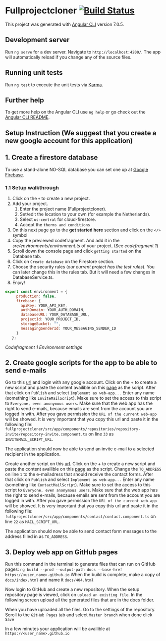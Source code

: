 # Fullprojectcloner [![Build Status](https://travis-ci.org/HANICA-DEA/fullprojectcloner.svg?branch=master)](https://travis-ci.org/HANICA-DEA/fullprojectcloner)
This project was generated with [Angular CLI](https://github.com/angular/angular-cli) version 7.0.5.

## Development server
Run `ng serve` for a dev server. Navigate to `http://localhost:4200/`. The app will automatically reload if you change any of the source files.

## Running unit tests
Run `ng test` to execute the unit tests via [Karma](https://karma-runner.github.io).

## Further help
To get more help on the Angular CLI use `ng help` or go check out the [Angular CLI README](https://github.com/angular/angular-cli/blob/master/README.md).


## Setup Instruction (We suggest that you create a new google account for this application)

## 1. Create a firestore database
To use a stand-alone NO-SQL database you can set one up at [Google Firebase](https://console.firebase.google.com/).
### 1.1 Setup walkthrough
1. Click on the `+` to create a new project.
2. Add your project.
   1. Enter the project name (Fullprojectcloner).
   2. Set/edit the location to your own (for example the Netherlands).
   3. Select `us-central` for cloud-firestore.
   4. Accept the `therms and conditions`
3. On this next page go to the **get started here** section and click on the `</>` symbol
4. Copy the previewed codefragment. And add it in the *src/environments/environment.ts* of your project. (See *codefragment 1*) 
5. Scroll down the console page and click `getting started` on the Database tab.
6. Click on `Create database` on the Firestore section.
7. Choose the security rules (*our current project has the test rules*). You can later change this in the rules tab. But it will need a few changes in DatabaseService.ts.
8. Enjoy!
``` javascript
export const environment = {
     production: false,
     firebase: {
       apiKey: YOUR_API_KEY,
       authDomain: YOUR_AUTH_DOMAIN,
       databaseURL: YOUR_DATABASE_URL,
       projectId: YOUR_PROJECT_ID,
       storageBucket: "",
       messagingSenderId: YOUR_MESSAGING_SENDER_ID
     }
   }; 
```

*Codefragment 1 Environment settings*


## 2. Create google scripts for the app to be able to send e-mails
Go to this [url](https://script.google.com) and login with any google account. 
Click on the + to create a new script and paste the content availible on this [page](https://pastebin.com/jD6RcFRH) as the script.
After that click on `Publish` and select `Implement as web-app...`
Enter any name (something like `InviteMailScript`). Make sure to set the access to this script to `Everyone, even anonymous users`.
Make sure that the web app has the right to send e-mails, because emails are sent from the account you are logged in with.
After you gave permission the `URL of the current web-app` will be showed. It is very important that you copy this url and paste it in the following file:
`fullprojectcloner/src/app/components/repositories/repository-invite/repository-invite.component.ts` on line `33` as `INVITEMAIL_SCRIPT_URL`.

The application should now be able to send an invite e-mail to a selected recipient in the application.

Create another script on this [url](https://script.google.com).
Click on the + to create a new script and paste the content availible on this [page](https://pastebin.com/5m85XYGv) as the script.
Change the `TO_ADDRESS` on line `1` to the e-mailadress that should receive the contact forms.
After that click on `Publish` and select `Implement as web-app...`
Enter any name (something like `ContactMailScript`). Make sure to set the access to this script to `Everyone, even anonymous users`.
Make sure that the web app has the right to send e-mails, because emails are sent from the account you are logged in with.
After you gave permission the `URL of the current web-app` will be showed. It is very important that you copy this url and paste it in the following file:
`fullprojectcloner/src/app/components/contact/contact.component.ts` on line `22` as `MAIL_SCRIPT_URL`.

The application should now be able to send contact form messages to the address filled in as `TO_ADDRESS`.

## 3. Deploy web app on GitHub pages
Run this command in the terminal to generate files that can run on GitHub pages:
`ng build --prod --output-path docs --base-href https://<user_name>.github.io`
When the build is complete, make a copy of `docs/index.html` and name it `docs/404.html`

Now login to GitHub and create a new repository.
When the setup repository page is viewed, click on `upload an existing file`.
In the following screen upload all the generated files that are in the docs folder.

When you have uploaded all the files. Go to the settings of the repository.
Scroll to the `GitHub Pages` tab and select `Master branch` when done click `Save`

In a few minutes your application will be availible at `https://<user_name>.github.io`

